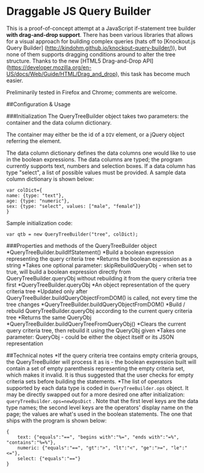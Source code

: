 Draggable JS Query Builder
==============
This is a proof-of-concept attempt at a JavaScript if-statement tree builder **with drag-and-drop support**. 
There has been various libraries that allows for a visual approach for building complex 
queries (hats off to [Knockout.js Query Builder] (http://kindohm.github.io/knockout-query-builder/)), 
but none of them supports dragging conditions around to alter the tree structure. Thanks 
to the new [HTML5 Drag-and-Drop API] (https://developer.mozilla.org/en-US/docs/Web/Guide/HTML/Drag_and_drop), 
this task has become much easier. 

Preliminarily tested in Firefox and Chrome; comments are welcome. 

##Configuration & Usage

###Initialization
The QueryTreeBuilder object takes two parameters: the container and the data column dictionary. 

The container may either be the id of a `DIV` element, or a jQuery object referring the element. 

The data column dictionary defines the data columns one would like to use in the boolean expressions. 
The data columns are typed; the program currently supports text, numbers and selection boxes. If a data column has
type "select", a list of possible values must be provided. A sample data column dictionary is shown below: 
```
var colDict={
name: {type: "text"},
age: {type: "numeric"},
sex: {type: "select", values: ["male", "female"]}
}
```

Sample initialization code: 
```
var qtb = new QueryTreeBuilder("tree", colDict);
```
###Properties and methods of the QueryTreeBuilder object
*QueryTreeBuilder.buildIfStatement()
  *Build a boolean expression representing the query criteria tree
  *Returns the boolean expression as a string
  *Takes one optional parameter: skipRebuildQueryObj - 
   when set to true, will build a boolean expression directly from QueryTreeBuilder.queryObj without rebuilding it from the query criteria tree first
*QueryTreeBuilder.queryObj
  *An object representation of the query criteria tree
  *Updated only after QueryTreeBuilder.buildQueryObjectFromDOM() is called, not every time the tree changes
*QueryTreeBuilder.buildQueryObjectFromDOM()
  *Build / rebuild QueryTreeBuilder.queryObj according to the current query criteria tree
  *Returns the same QueryObj
*QueryTreeBuilder.buildQueryTreeFromQueryObj()
  *Clears the current query criteria tree, then rebuild it using the QueryObj given
  *Takes one parameter: QueryObj - could be either the object itself or its JSON representation


##Technical notes
*If the query criteria tree contains empty criteria groups, the QueryTreeBuilder will process it 
as is - the boolean expression built will contain a set of empty parenthesis representing 
the empty criteria set, which makes it invalid. It is thus suggested that the user checks for 
empty criteria sets before building the statements. 
*The list of operators supported by each data type is coded in `QueryTreeBuilder.ops` object. 
It may be directly swapped out for a more desired one after initialization: `queryTreeBuilder.ops=newOpsDict` .
Note that the first level keys are the data type names; the second level keys are the operators' 
display name on the page; the values are what's used in the boolean statements. 
The one that ships with the program is shown below: 

```
{
    text: {"equals":"==", "begins with":"%=", "ends with":"=%", "contains":"%=%"},
    numeric: {"equals":"==", "gt":">", "lt":"<", "ge":">=", "le":"<="},
    select: {"equals":"=="}
}
```

